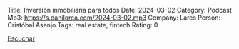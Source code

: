 Title: Inversión inmobiliaria para todos
Date: 2024-03-02
Category: Podcast
Mp3: https://s.danilorca.com/2024-03-02.mp3
Company: Lares
Person: Cristóbal Asenjo
Tags: real estate, fintech
Rating: 0

<a href="https://s.danilorca.com/2024-03-02.mp3" type="audio/mpeg">
Escuchar
</a>
